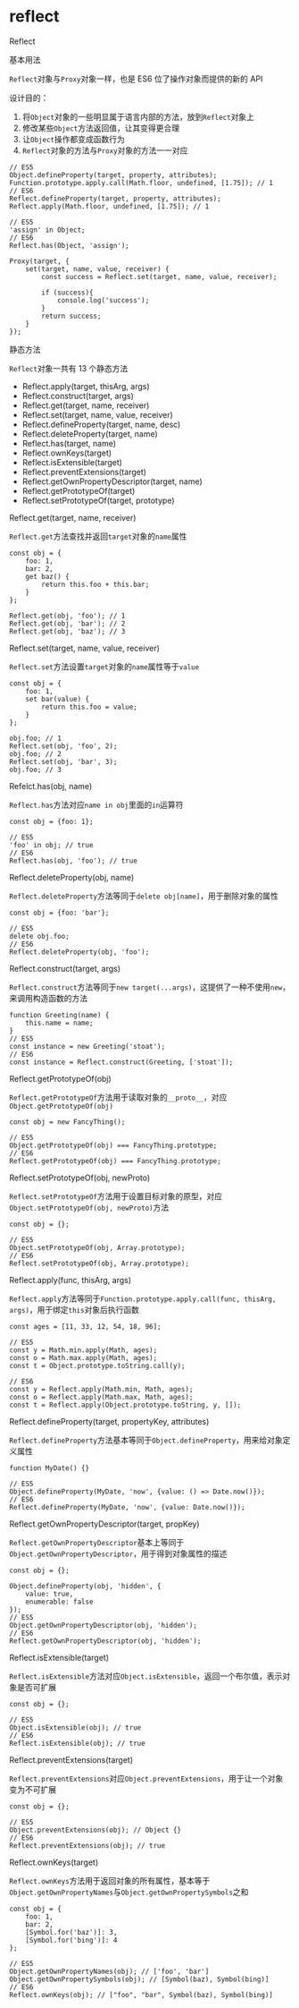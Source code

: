 # reflect

Reflect

基本用法

`Reflect`对象与`Proxy`对象一样，也是 ES6 位了操作对象而提供的新的 API

设计目的：

1. 将`Object`对象的一些明显属于语言内部的方法，放到`Reflect`对象上
2. 修改某些`Object`方法返回值，让其变得更合理
3. 让`Object`操作都变成函数行为
4. `Reflect`对象的方法与`Proxy`对象的方法一一对应

```纯文本
// ES5
Object.defineProperty(target, property, attributes);
Function.prototype.apply.call(Math.floor, undefined, [1.75]); // 1
// ES6
Reflect.defineProperty(target, property, attributes);
Reflect.apply(Math.floor, undefined, [1.75]); // 1

// ES5
'assign' in Object;
// ES6
Reflect.has(Object, 'assign');

Proxy(target, {
	set(target, name, value, receiver) {
		const success = Reflect.set(target, name, value, receiver);

		if (success){
			console.log('success');
		}
		return success;
	}
});
```


静态方法

`Reflect`对象一共有 13 个静态方法

- Reflect.apply(target, thisArg, args)
- Reflect.construct(target, args)
- Reflect.get(target, name, receiver)
- Reflect.set(target, name, value, receiver)
- Reflect.defineProperty(target, name, desc)
- Reflect.deleteProperty(target, name)
- Reflect.has(target, name)
- Reflect.ownKeys(target)
- Reflect.isExtensible(target)
- Reflect.preventExtensions(target)
- Reflect.getOwnPropertyDescriptor(target, name)
- Reflect.getPrototypeOf(target)
- Reflect.setPrototypeOf(target, prototype)

Reflect.get(target, name, receiver)

`Reflect.get`方法查找并返回`target`对象的`name`属性

```纯文本
const obj = {
	foo: 1,
	bar: 2,
	get baz() {
		return this.foo + this.bar;
	}
};

Reflect.get(obj, 'foo'); // 1
Reflect.get(obj, 'bar'); // 2
Reflect.get(obj, 'baz'); // 3
```


Reflect.set(target, name, value, receiver)

`Reflect.set`方法设置`target`对象的`name`属性等于`value`

```纯文本
const obj = {
	foo: 1,
	set bar(value) {
		return this.foo = value;
	}
};

obj.foo; // 1
Reflect.set(obj, 'foo', 2);
obj.foo; // 2
Reflect.set(obj, 'bar', 3);
obj.foo; // 3
```


Refelct.has(obj, name)

`Reflect.has`方法对应`name in obj`里面的`in`运算符

```纯文本
const obj = {foo: 1};

// ES5
'foo' in obj; // true
// ES6
Reflect.has(obj, 'foo'); // true
```


Reflect.deleteProperty(obj, name)

`Reflect.deleteProperty`方法等同于`delete obj[name]`，用于删除对象的属性

```纯文本
const obj = {foo: 'bar'};

// ES5
delete obj.foo;
// ES6
Reflect.deleteProperty(obj, 'foo');
```


Reflect.construct(target, args)

`Reflect.construct`方法等同于`new target(...args)`，这提供了一种不使用`new`，来调用构造函数的方法

```纯文本
function Greeting(name) {
	this.name = name;
}
// ES5
const instance = new Greeting('stoat');
// ES6
const instance = Reflect.construct(Greeting, ['stoat']);
```


Reflect.getPrototypeOf(obj)

`Reflect.getPrototypeOf`方法用于读取对象的`__proto__`，对应`Object.getPrototypeOf(obj)`

```纯文本
const obj = new FancyThing();

// ES5
Object.getPrototypeOf(obj) === FancyThing.prototype;
// ES6
Reflect.getPrototypeOf(obj) === FancyThing.prototype;
```


Reflect.setPrototypeOf(obj, newProto)

`Reflect.setPrototypeOf`方法用于设置目标对象的原型，对应`Object.setPrototypeOf(obj, newProto)`方法

```纯文本
const obj = {};

// ES5
Object.setPrototypeOf(obj, Array.prototype);
// ES6
Reflect.setPrototypeOf(obj, Array.prototype);
```


Reflect.apply(func, thisArg, args)

`Reflect.apply`方法等同于`Function.prototype.apply.call(func, thisArg, args)`，用于绑定`this`对象后执行函数

```纯文本
const ages = [11, 33, 12, 54, 18, 96];

// ES5
const y = Math.min.apply(Math, ages);
const o = Math.max.apply(Math, ages);
const t = Object.prototype.toString.call(y);

// ES6
const y = Reflect.apply(Math.min, Math, ages);
const o = Reflect.apply(Math.max, Math, ages);
const t = Reflect.apply(Object.prototype.toString, y, []);
```


Reflect.defineProperty(target, propertyKey, attributes)

`Reflect.defineProperty`方法基本等同于`Object.defineProperty`，用来给对象定义属性

```纯文本
function MyDate() {}

// ES5
Object.defineProperty(MyDate, 'now', {value: () => Date.now()});
// ES6
Reflect.defineProperty(MyDate, 'now', {value: Date.now()});
```


Reflect.getOwnPropertyDescriptor(target, propKey)

`Reflect.getOwnPropertyDescriptor`基本上等同于`Object.getOwnPropertyDescriptor`，用于得到对象属性的描述

```纯文本
const obj = {};

Object.defineProperty(obj, 'hidden', {
	value: true,
	enumerable: false	
});
// ES5
Object.getOwnPropertyDescriptor(obj, 'hidden');
// ES6
Reflect.getOwnPropertyDescriptor(obj, 'hidden');
```


Reflect.isExtensible(target)

`Reflect.isExtensible`方法对应`Object.isExtensible`，返回一个布尔值，表示对象是否可扩展

```纯文本
const obj = {};

// ES5
Object.isExtensible(obj); // true
// ES6
Reflect.isExtensible(obj); // true
```


Reflect.preventExtensions(target)

`Reflect.preventExtensions`对应`Object.preventExtensions`，用于让一个对象变为不可扩展

```纯文本
const obj = {};

// ES5
Object.preventExtensions(obj); // Object {}
// ES6
Reflect.preventExtensions(obj); // true
```


Reflect.ownKeys(target)

`Reflect.ownKeys`方法用于返回对象的所有属性，基本等于`Object.getOwnPropertyNames`与`Object.getOwnPropertySymbols`之和

```纯文本
const obj = {
	foo: 1,
	bar: 2,
	[Symbol.for('baz')]: 3,
	[Symbol.for('bing')]: 4
};

// ES5
Object.getOwnPropertyNames(obj); // ['foo', 'bar']
Object.getOwnPropertySymbols(obj); // [Symbol(baz), Symbol(bing)]
// ES6
Reflect.ownKeys(obj); // ["foo", "bar", Symbol(baz), Symbol(bing)]
```



